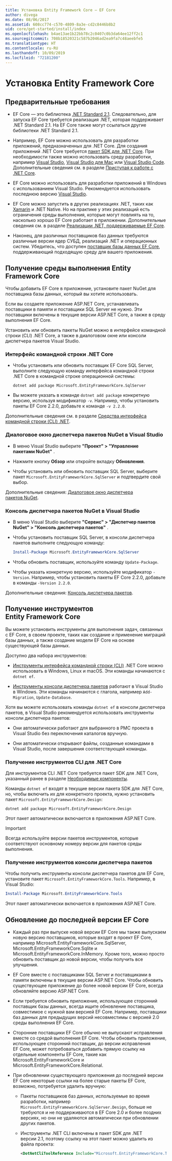 ```yaml
---
title: Установка Entity Framework Core — EF Core
author: divega
ms.date: 08/06/2017
ms.assetid: 608cc774-c570-4809-8a3e-cd2c8446b8b2
uid: core/get-started/install/index
ms.openlocfilehash: b4ae13ae1b22bb78c2c0407c0b3da64ee12ff2c1
ms.sourcegitcommit: 708b18520321c587b2046ad2ea9fa7c48aeebfe5
ms.translationtype: HT
ms.contentlocale: ru-RU
ms.lasthandoff: 10/09/2019
ms.locfileid: "72181200"
---
```

# <a name="installing-entity-framework-core"></a>Установка Entity Framework Core

## <a name="prerequisites"></a>Предварительные требования

* EF Core — это библиотека [.NET Standard 2.1](/dotnet/standard/net-standard). Следовательно, для запуска EF Core требуется реализация .NET, которая поддерживает .NET Standard 2.1. На EF Core также могут ссылаться другие библиотеки .NET Standard 2.1. 

* Например, EF Core можно использовать для разработки приложений, предназначенных для .NET Core. Для создания приложений .NET Core требуется [пакет SDK для .NET Core](https://dotnet.microsoft.com/download). При необходимости также можно использовать среду разработки, например [Visual Studio](https://visualstudio.microsoft.com/vs), [Visual Studio для Mac](https://visualstudio.microsoft.com/vs/mac) или [Visual Studio Code](https://code.visualstudio.com). Дополнительные сведения см. в разделе [Приступая к работе с .NET Core](/dotnet/core/get-started).

* EF Core можно использовать для разработки приложений в Windows с использованием Visual Studio. Рекомендуется использовать последнюю версию [Visual Studio](https://visualstudio.microsoft.com/vs).

* EF Core можно запустить в других реализациях .NET, таких как [Xamarin](https://dotnet.microsoft.com/apps/xamarin) и .NET Native. Но на практике у этих реализаций есть ограничения среды выполнения, которые могут повлиять на то, насколько хорошо EF Core работает в приложении. Дополнительные сведения см. в разделе [Реализации .NET, поддерживаемые EF Core](xref:core/platforms/index).

* Наконец, для различных поставщиков баз данных требуются различные версии ядер СУБД, реализаций .NET и операционных систем. Убедитесь, что доступен [поставщик базы данных EF Core](xref:core/providers/index), поддерживающий подходящую среду для вашего приложения.

## <a name="get-the-entity-framework-core-runtime"></a>Получение среды выполнения Entity Framework Core

Чтобы добавить EF Core в приложение, установите пакет NuGet для поставщика базы данных, который вы хотите использовать.

Если вы создаете приложение ASP.NET Core, устанавливать поставщики в памяти и поставщики SQL Server не нужно. Эти поставщики включены в текущие версии ASP.NET Core, а также в среду выполнения EF Core.  

Установить или обновить пакеты NuGet можно в интерфейсе командной строки (CLI) .NET Core, а также в диалоговом окне или консоли диспетчера пакетов Visual Studio.

### <a name="net-core-cli"></a>Интерфейс командной строки .NET Core

* Чтобы установить или обновить поставщик EF Core SQL Server, выполните следующую команду интерфейса командной строки .NET Core в командной строке операционной системы:

  ``` Console
  dotnet add package Microsoft.EntityFrameworkCore.SqlServer
  ```

* Вы можете указать в команде `dotnet add package` конкретную версию, используя модификатор `-v`. Например, чтобы установить пакеты EF Core 2.2.0, добавьте к команде `-v 2.2.0`.

Дополнительные сведения см. в разделе [Средства интерфейса командной строки (CLI) .NET](/dotnet/core/tools/).

### <a name="visual-studio-nuget-package-manager-dialog"></a>Диалоговое окно диспетчера пакетов NuGet в Visual Studio

* В меню Visual Studio выберите **"Проект" > "Управление пакетами NuGet"** .

* Нажмите кнопку **Обзор** или откройте вкладку **Обновления**.

* Чтобы установить или обновить поставщик SQL Server, выберите пакет `Microsoft.EntityFrameworkCore.SqlServer` и подтвердите свой выбор.

Дополнительные сведения: [Диалоговое окно диспетчера пакетов NuGet](/nuget/tools/package-manager-ui).

### <a name="visual-studio-nuget-package-manager-console"></a>Консоль диспетчера пакетов NuGet в Visual Studio

* В меню Visual Studio выберите **"Сервис" > "Диспетчер пакетов NuGet" > "Консоль диспетчера пакетов"** .

* Чтобы установить поставщик SQL Server, в консоли диспетчера пакетов выполните следующую команду:

  ``` PowerShell  
  Install-Package Microsoft.EntityFrameworkCore.SqlServer
  ```
* Чтобы обновить поставщик, используйте команду `Update-Package`.

* Чтобы указать конкретную версию, используйте модификатор `-Version`. Например, чтобы установить пакеты EF Core 2.2.0, добавьте в команды `-Version 2.2.0`.

Дополнительные сведения: [Консоль диспетчера пакетов](/nuget/tools/package-manager-console).

## <a name="get-the-entity-framework-core-tools"></a>Получение инструментов Entity Framework Core

Вы можете установить инструменты для выполнения задач, связанных с EF Core, в своем проекте, таких как создание и применение миграций базы данных, а также создание модели EF Core на основе существующей базы данных.

Доступно два набора инструментов:

* [Инструменты интерфейса командной строки (CLI)](xref:core/miscellaneous/cli/dotnet) .NET Core можно использовать в Windows, Linux и macOS. Эти команды начинаются с `dotnet ef`. 

* [Инструменты консоли диспетчера пакетов](xref:core/miscellaneous/cli/powershell) работают в Visual Studio в Windows. Эти команды начинаются с глагола, например `Add-Migration`, `Update-Database`.

Хотя вы можете использовать команды `dotnet ef` в консоли диспетчера пакетов, в Visual Studio рекомендуется использовать инструменты консоли диспетчера пакетов:

* Они автоматически работают для выбранного в PMC проекта в Visual Studio без переключения каталогов вручную.  

* Они автоматически открывают файлы, созданные командами в Visual Studio, после завершения соответствующей команды.

<a name="cli"></a>

### <a name="get-the-net-core-cli-tools"></a>Получение инструментов CLI для .NET Core

Для инструментов CLI .NET Core требуется пакет SDK для .NET Core, указанный ранее в разделе [Необходимые компоненты](#prerequisites).

Команды `dotnet ef` входят в текущие версии пакета SDK для .NET Core, но, чтобы включить их для конкретного проекта, нужно установить пакет `Microsoft.EntityFrameworkCore.Design`:

``` Console 
dotnet add package Microsoft.EntityFrameworkCore.Design 
``` 

Этот пакет автоматически включается в приложения ASP.NET Core.

> [!IMPORTANT]      
> Всегда используйте версии пакетов инструментов, которые соответствуют основному номеру версии для пакетов среды выполнения.

### <a name="get-the-package-manager-console-tools"></a>Получение инструментов консоли диспетчера пакетов

Чтобы получить инструменты консоли диспетчера пакетов для EF Core, установите пакет `Microsoft.EntityFrameworkCore.Tools`. Например, в Visual Studio:

``` PowerShell  
Install-Package Microsoft.EntityFrameworkCore.Tools
``` 

Этот пакет автоматически включается в приложения ASP.NET Core.

## <a name="upgrading-to-the-latest-ef-core"></a>Обновление до последней версии EF Core

* Каждый раз при выпуске новой версии EF Core мы также выпускаем новую версию поставщиков, которые входят в проект EF Core, например Microsoft.EntityFrameworkCore.SqlServer, Microsoft.EntityFrameworkCore.Sqlite и Microsoft.EntityFrameworkCore.InMemory. Кроме того, можно просто обновить поставщик до новой версии, чтобы получить все улучшения. 

* EF Core вместе с поставщиками SQL Server и поставщиками в памяти включены в текущие версии ASP.NET Core. Чтобы обновить существующее приложение до более новой версии EF Core, всегда обновляйте версию ASP.NET Core.

* Если требуется обновить приложение, использующее сторонний поставщик базы данных, всегда ищите обновление поставщика, совместимое с нужной вам версией EF Core. Например, поставщики баз данных для предыдущих версий несовместимы с версией 2.0 среды выполнения EF Core.

* Сторонние поставщики EF Core обычно не выпускают исправления вместе со средой выполнения EF Core. Чтобы обновить приложение, использующее сторонний поставщик, до версии исправления EF Core, может потребоваться добавить прямую ссылку на отдельные компоненты EF Core, такие как Microsoft.EntityFrameworkCore и Microsoft.EntityFrameworkCore.Relational.

* При обновлении существующего приложения до последней версии EF Core некоторые ссылки на более старые пакеты EF Core, возможно, потребуется удалить вручную:

  * Пакеты поставщиков баз данных, используемые во время разработки, например `Microsoft.EntityFrameworkCore.SqlServer.Design`, больше не требуются и не поддерживаются в EF Core 2.0 и более поздних версиях, но они не удаляются автоматически при обновлении других пакетов.

  * Инструменты .NET CLI включены в пакет SDK для .NET версии 2.1, поэтому ссылку на этот пакет можно удалить из файла проекта:
    ```xml
    <DotNetCliToolReference Include="Microsoft.EntityFrameworkCore.Tools.DotNet" Version="2.0.0" />
    ```

